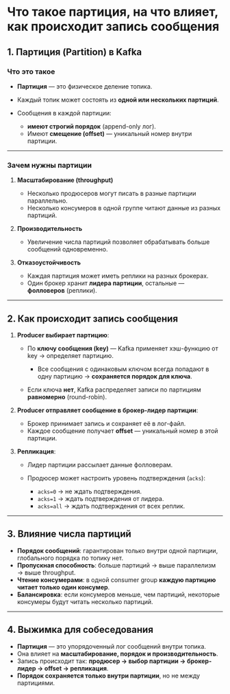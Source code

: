 # Что такое партиция, на что влияет, как происходит запись сообщения

## 1. Партиция (Partition) в Kafka

### Что это такое

* **Партиция** — это физическое деление топика.
* Каждый топик может состоять из **одной или нескольких партиций**.
* Сообщения в каждой партиции:

    * **имеют строгий порядок** (append-only лог).
    * Имеют **смещение (offset)** — уникальный номер внутри партиции.

---

### Зачем нужны партиции

1. **Масштабирование (throughput)**

    * Несколько продюсеров могут писать в разные партиции параллельно.
    * Несколько консумеров в одной группе читают данные из разных партиций.

2. **Производительность**

    * Увеличение числа партиций позволяет обрабатывать больше сообщений одновременно.

3. **Отказоустойчивость**

    * Каждая партиция может иметь реплики на разных брокерах.
    * Один брокер хранит **лидера партиции**, остальные — **фолловеров** (реплики).

---

## 2. Как происходит запись сообщения

1. **Producer выбирает партицию**:

    * По **ключу сообщения (key)** — Kafka применяет хэш-функцию от key → определяет партицию.

        * Все сообщения с одинаковым ключом всегда попадают в одну партицию → **сохраняется порядок для ключа**.
    * Если ключа **нет**, Kafka распределяет записи по партициям **равномерно** (round-robin).

2. **Producer отправляет сообщение в брокер-лидер партиции**:

    * Брокер принимает запись и сохраняет её в лог-файл.
    * Каждое сообщение получает **offset** — уникальный номер в этой партиции.

3. **Репликация**:

    * Лидер партиции рассылает данные фолловерам.
    * Продюсер может настроить уровень подтверждения (`acks`):

        * `acks=0` → не ждать подтверждения.
        * `acks=1` → ждать подтверждения от лидера.
        * `acks=all` → ждать подтверждения от всех реплик.

---

## 3. Влияние числа партиций

* **Порядок сообщений**: гарантирован только внутри одной партиции, глобального порядка по топику нет.
* **Пропускная способность**: больше партиций → выше параллелизм → выше throughput.
* **Чтение консумерами**: в одной consumer group **каждую партицию читает только один консумер**.
* **Балансировка**: если консумеров меньше, чем партиций, некоторые консумеры будут читать несколько партиций.

---

## 4. Выжимка для собеседования

* **Партиция** — это упорядоченный лог сообщений внутри топика.
* Она влияет на **масштабирование, порядок и производительность**.
* Запись происходит так: **продюсер → выбор партиции → брокер-лидер → offset → репликация**.
* **Порядок сохраняется только внутри партиции**, но не между партициями.
